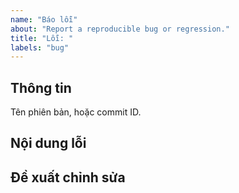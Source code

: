 ```yaml
---
name: "Báo lỗi"
about: "Report a reproducible bug or regression."
title: "Lỗi: "
labels: "bug"
---
```


## Thông tin

Tên phiên bản, hoặc commit ID.

## Nội dung lỗi


## Đề xuất chỉnh sửa
